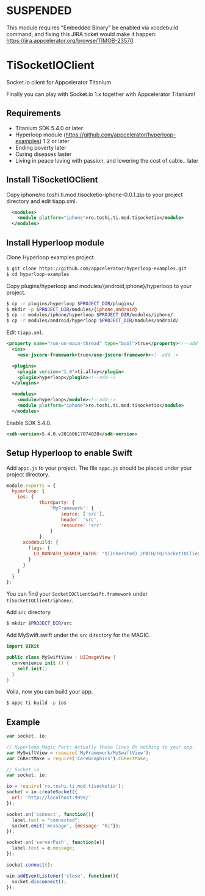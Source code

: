 # SUSPENDED

This module requires "Embedded Binary" be enabled via xcodebuild command, and fixing this JIRA ticket would make it happen:
https://jira.appcelerator.org/browse/TIMOB-23570

# TiSocketIOClient
Socket.io client for Appcelerator Titanium

Finally you can play with Socket.io 1.x together with Appcelerator Titanium!

## Requirements

- Titanium SDK 5.4.0 or later
- Hyperloop module (https://github.com/appcelerator/hyperloop-examples) 1.2 or later
- Ending poverty later
- Curing diseases laster
- Living in peace loving with passion, and lowering the cost of cable.. later

## Install TiSocketIOClient

Copy iphone/ro.toshi.ti.mod.tisocketio-iphone-0.0.1.zip to your project directory and edit tiapp.xml.

```xml
  <modules>
    <module platform="iphone">ro.toshi.ti.mod.tisocketio</module>
  </modules>
```
## Install Hyperloop module

Clone Hyperloop examples project.

```bash
$ git clone https://github.com/appcelerator/hyperloop-examples.git
$ cd hyperloop-examples
```

Copy plugins/hyperloop and modules/{android,iphone}/hyperloop to your project.

```bash
$ cp -r plugins/hyperloop $PROJECT_DIR/plugins/
$ mkdir -p $PROJECT_DIR/modules/{iphone,android}
$ cp -r modules/iphone/hyperloop $PROJECT_DIR/modules/iphone/
$ cp -r modules/android/hyperloop $PROJECT_DIR/modules/android/
```

Edit `tiapp.xml`.
```xml
<property name="run-on-main-thread" type="bool">true</property><!--add-->
  <ios>
    <use-jscore-framework>true</use-jscore-framework><!--add-->
```

```xml
  <plugins>
    <plugin version="1.0">ti.alloy</plugin>
    <plugin>hyperloop</plugin><!--add-->
  </plugins>
```

```xml
  <modules>
    <module>hyperloop</module><!--add-->
    <module platform="iphone">ro.toshi.ti.mod.tisocketio</module>
  </modules>
```

Enable SDK 5.4.0.

```xml
<sdk-version>5.4.0.v20160617074028</sdk-version>
```

## Setup Hyperloop to enable Swift

Add `appc.js` to your project. The file `appc.js` should be placed under your project directory.

```javascript
module.exports = {
  hyperloop: {
    ios: {
			thirdparty: {
				'MyFramework': {
					source: ['src'],
					header: 'src',
					resource: 'src'
				}
			},
      xcodebuild: {
        flags: {
          LD_RUNPATH_SEARCH_PATHS: "$(inherited) /PATH/TO/SocketIOClientSwift.framework/DIR"
        }
      }
    }           
  }
};
```

You can find your `SocketIOClientSwift.framework` under `TiSocketIOClient/iphone/`.

Add `src` directory.

```bash
$ mkdir $PROJECT_DIR/src
```

Add MySwift.swift under the `src` directory for the MAGIC.

```swift
import UIKit

public class MySwiftView : UIImageView {
  convenience init () {
    self.init()
  }
}
```

Voila, now you can build your app.

```bash
$ appc ti build -p ios
```

## Example

```javascript
var socket, io;

// Hyperloop Magic Part: Actually these lines do nothing to your app.
var MySwiftView = require('MyFramework/MySwiftView');
var CGRectMake = require('CoreGraphics').CGRectMake;

// Socket.io
var socket, io;

io = require('ro.toshi.ti.mod.tisocketio');
socket = io.createSocket({
  url: 'http://localhost:9999/'
});

socket.on('connect', function(){
  label.text = "connected";
  socket.emit('message', {message: "hi"});
});

socket.on('serverPush', function(e){
  label.text = e.message;
});

socket.connect();

win.addEventListener('close', function(){
  socket.disconnect();
});
```
